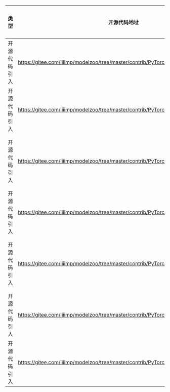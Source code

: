  | 类型   | 开源代码地址 | 文件名                     | 公网IP地址/公网URL地址/域名/邮箱地址 | 用途说明    |
|------|--------|-------------------------| ------------------------------------ |---------|
| 开源代码引入 | https://gitee.com/iiiimp/modelzoo/tree/master/contrib/PyTorch/Research/cv/gan/Pix2Pix | Pix2Pix/datasets/download_cyclegan_dataset.sh | https://people.eecs.berkeley.edu/~taesung_park/CycleGAN/datasets/ | 下载数据集   |
 | 开源代码引入 | https://gitee.com/iiiimp/modelzoo/tree/master/contrib/PyTorch/Research/cv/gan/Pix2Pix | Pix2Pix/datasets/download_pix2pix_dataset.sh | http://efrosgans.eecs.berkeley.edu/pix2pix/datasets/ | 下载数据集   |
 | 开源代码引入 | https://gitee.com/iiiimp/modelzoo/tree/master/contrib/PyTorch/Research/cv/gan/Pix2Pix | Pix2Pix/scripts/download_cyclegan_model.sh | http://efrosgans.eecs.berkeley.edu/cyclegan/pretrained_models/ | 下载预训练模型 |
 | 开源代码引入 | https://gitee.com/iiiimp/modelzoo/tree/master/contrib/PyTorch/Research/cv/gan/Pix2Pix | Pix2Pix/scripts/download_pix2pix_model.sh | http://efrosgans.eecs.berkeley.edu/pix2pix/models-pytorch/ | 下载依赖    |
 | 开源代码引入 | https://gitee.com/iiiimp/modelzoo/tree/master/contrib/PyTorch/Research/cv/gan/Pix2Pix | Pix2Pix/scripts/eval_cityscapes/download_fcn8s.sh | http://people.eecs.berkeley.edu/~tinghuiz/projects/pix2pix/fcn-8s-cityscapes/fcn-8s-cityscapes.caffemodel | 下载预训练模型    |
 | 开源代码引入 | https://gitee.com/iiiimp/modelzoo/tree/master/contrib/PyTorch/Research/cv/gan/Pix2Pix | Pix2Pix/util/get_data.py | http://efrosgans.eecs.berkeley.edu/pix2pix/datasets/ | 下载数据集   |
 | 开源代码引入 | https://gitee.com/iiiimp/modelzoo/tree/master/contrib/PyTorch/Research/cv/gan/Pix2Pix | Pix2Pix/util/get_data.py | https://people.eecs.berkeley.edu/~taesung_park/CycleGAN/datasets | 下载数据集    |